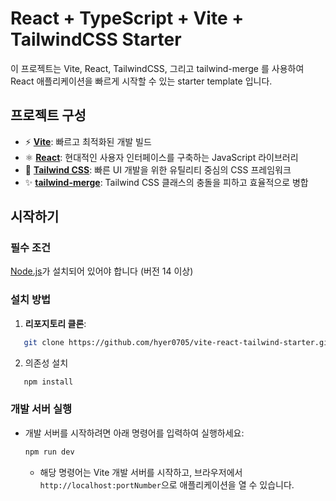 # React + TypeScript + Vite + TailwindCSS Starter

이 프로젝트는 Vite, React, TailwindCSS, 그리고 tailwind-merge 를 사용하여 React 애플리케이션을 빠르게 시작할 수 있는 starter template 입니다.

## 프로젝트 구성

- ⚡ [**Vite**](https://ko.vitejs.dev/guide/): 빠르고 최적화된 개발 빌드
- ⚛️ [**React**](https://react.dev/): 현대적인 사용자 인터페이스를 구축하는 JavaScript 라이브러리
- 🎨 [**Tailwind CSS**](https://tailwindcss.com/): 빠른 UI 개발을 위한 유틸리티 중심의 CSS 프레임워크
- ✨ [**tailwind-merge**](https://github.com/dcastil/tailwind-merge): Tailwind CSS 클래스의 충돌을 피하고 효율적으로 병합

## 시작하기

### 필수 조건

[Node.js](https://nodejs.org/)가 설치되어 있어야 합니다 (버전 14 이상)

### 설치 방법

1. **리포지토리 클론**:

```bash
   git clone https://github.com/hyer0705/vite-react-tailwind-starter.git .
```

2. 의존성 설치

```bash
   npm install
```

### 개발 서버 실행

- 개발 서버를 시작하려면 아래 명령어를 입력하여 실행하세요:
  ```bash
  npm run dev
  ```
  - 해당 명령어는 Vite 개발 서버를 시작하고, 브라우저에서 `http://localhost:portNumber`으로 애플리케이션을 열 수 있습니다.
